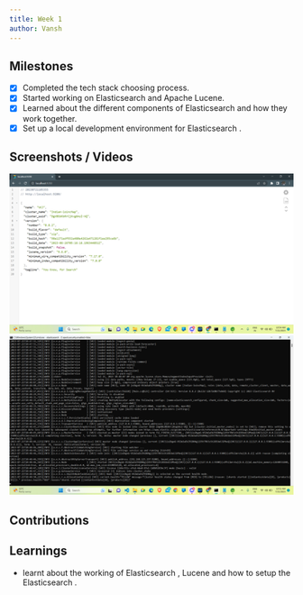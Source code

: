 ```yaml
---
title: Week 1
author: Vansh 
---
```


## Milestones
- [X]  Completed the tech stack choosing process.
- [X] Started working on Elasticsearch and Apache Lucene.
- [X] Learned about the different components of Elasticsearch and how they work together.
- [X] Set up a local development environment for Elasticsearch .

## Screenshots / Videos 
![Elasticsearch_localhost_run](docs\2023\ABDM\Loinc-India\updates\assets\image.png)
![Initialise the Elastcsearch using cmd](docs\2023\ABDM\Loinc-India\updates\assets\elasticsearchStart.png)
## Contributions

## Learnings 
- learnt about the working of Elasticsearch , Lucene and how to setup the Elasticsearch .
